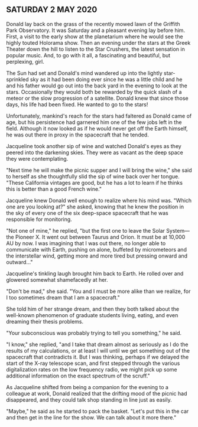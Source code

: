 ## SATURDAY 2 MAY 2020
Donald lay back on the grass of the recently mowed lawn of the Griffith Park Observatory. It was Saturday and a pleasant evening lay before him. First, a visit to the early show at the planetarium where he would see the highly touted Holorama show. Then an evening under the stars at the Greek Theater down the hill to listen to the Star Crushers, the latest sensation in popular music. And, to go with it all, a fascinating and beautiful, but perplexing, girl.

The Sun had set and Donald's mind wandered up into the lightly star-sprinkled sky as it had been doing ever since he was a little child and he and his father would go out into the back yard in the evening to look at the stars. Occasionally they would both be rewarded by the quick slash of a meteor or the slow progression of a satellite. Donald knew that since those days, his life had been fixed. He wanted to go to the stars!

Unfortunately, mankind's reach for the stars had faltered as Donald came of age, but his persistence had garnered him one of the few jobs left in the field. Although it now looked as if he would never get off the Earth himself, he was out there in proxy in the spacecraft that he tended.

Jacqueline took another sip of wine and watched Donald's eyes as they peered into the darkening skies. They were as vacant as the deep space they were contemplating.

"Next time he will make the picnic supper and I will bring the wine," she said to herself as she thoughtfully slid the sip of wine back over her tongue. "These California vintages are good, but he has a lot to learn if he thinks this is better than a good French wine."

Jacqueline knew Donald well enough to realize where his mind was. "Which one are you looking at?" she asked, knowing that he knew the position in the sky of every one of the six deep-space spacecraft that he was responsible for monitoring.

"Not one of mine," he replied, "but the first one to leave the Solar System&mdash;the Pioneer X. It went out between Taurus and Orion. It must be at 10,000 AU by now. I was imagining that I was out there, no longer able to communicate with Earth, pushing on alone, buffeted by micrometeors and the interstellar wind, getting more and more tired but pressing onward and outward..."

Jacqueline's tinkling laugh brought him back to Earth. He rolled over and glowered somewhat shamefacedly at her.

"Don't be mad," she said. "You and I must be more alike than we realize, for I too sometimes dream that I am a spacecraft."

She told him of her strange dream, and then they both talked about the well-known phenomenon of graduate students living, eating, and even dreaming their thesis problems.

"Your subconscious was probably trying to tell you something," he said.

"I know," she replied, "and I take that dream almost as seriously as I do the results of my calculations, or at least I will until we get something out of the spacecraft that contradicts it. But I was thinking, perhaps if we delayed the start of the X-ray telescope scan, and first stepped through the various digitalization rates on the low frequency radio, we might pick up some additional information on the exact spectrum of the scruff."

As Jacqueline shifted from being a companion for the evening to a colleague at work, Donald realized that the drifting mood of the picnic had disappeared, and they could talk shop standing in line just as easily.

"Maybe," he said as he started to pack the basket. "Let's put this in the car and then get in the line for the show. We can talk about it more there."